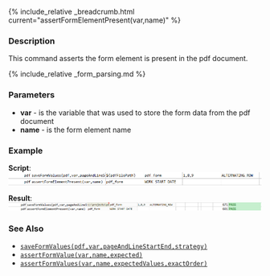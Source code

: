 {% include_relative _breadcrumb.html current="assertFormElementPresent(var,name)" %}


### Description
This command asserts the form element is present in the pdf document.   

{% include_relative _form_parsing.md %}


### Parameters
- **var** \- is the variable that was used to store the form data from the pdf document
- **name** \- is the form element name


### Example
**Script**:<br/>
![script](image/assertFormElementPresent_01.png)

**Result**:<br/>
![](image/assertFormElementPresent_02.png)


### See Also
- [`saveFormValues(pdf,var,pageAndLineStartEnd,strategy)`](saveFormValues(pdf,var,pageAndLineStartEnd,strategy))
- [`assertFormValue(var,name,expected)`](assertFormValue(var,name,expected))
- [`assertFormValues(var,name,expectedValues,exactOrder)`](assertFormValues(var,name,expectedValues,exactOrder))
